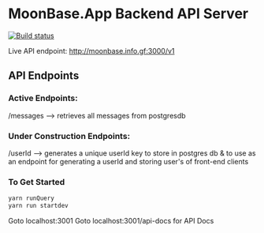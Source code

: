 # MoonBase.App Backend API Server

[![Build status](https://ci.appveyor.com/api/projects/status/h2uvmx9yft68k6b2?svg=true)](https://ci.appveyor.com/project/chidimo/express-api-template)

Live API endpoint: <http://moonbase.info.gf:3000/v1>

## API Endpoints

### Active Endpoints:
/messages --> retrieves all messages from postgresdb

### Under Construction Endpoints:
/userId --> generates a unique userId key to store in postgres db & to use as an endpoint for generating a userId and storing user's of front-end clients 

### To Get Started
```bash
yarn runQuery
yarn run startdev
```
Goto localhost:3001
Goto localhost:3001/api-docs for API Docs
